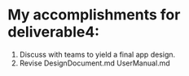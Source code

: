 # My accomplishments for deliverable4:

1. Discuss with teams to yield a final app design.
2. Revise DesignDocument.md UserManual.md
